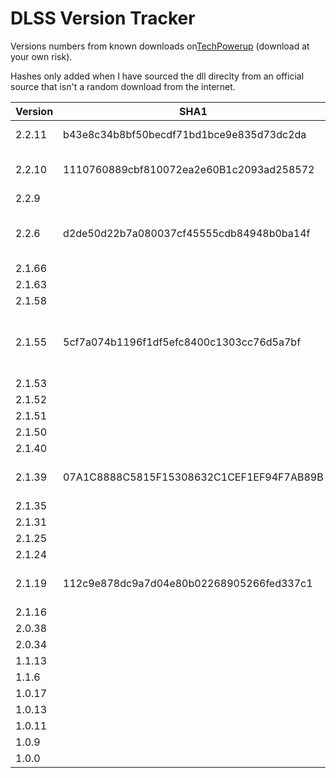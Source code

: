 # DLSS Version Tracker

Versions numbers from known downloads on[TechPowerup](https://www.techpowerup.com/download/nvidia-dlss-dll/) (download at your own risk).

Hashes only added when I have sourced the dll direclty from an official source that isn't a random download from the internet.

| Version | SHA1                                     | Source |
|---------|------------------------------------------|--------|
| 2.2.11  | b43e8c34b8bf50becdf71bd1bce9e835d73dc2da | [DLSS SDK](https://developer.nvidia.com/dlss-getting-started#sdk-version), v2.2.1 |
| 2.2.10  | 1110760889cbf810072ea2e60B1c2093ad258572 | [Rust](https://store.steampowered.com/app/252490/Rust/), Friday July 2 2021|
| 2.2.9   |                                          |        |
| 2.2.6   | d2de50d22b7a080037cf45555cdb84948b0ba14f | [LEGO Builder's Journey](https://store.steampowered.com/app/1544360/LEGO_Builders_Journey/), v2.0 (327)|
| 2.1.66  |                                          |        |
| 2.1.63  |                                          |        |
| 2.1.58  |                                          |        |
| 2.1.55  | 5cf7a074b1196f1df5efc8400c1303cc76d5a7bf | [Metro Exodus Enhanced Edition](https://store.steampowered.com/app/412020/Metro_Exodus/), v2.0.0.1 |
| 2.1.53  |                                          |        |
| 2.1.52  |                                          |        |
| 2.1.51  |                                          |        |
| 2.1.50  |                                          |        |
| 2.1.40  |                                          |        |
| 2.1.39  | 07A1C8888C5815F15308632C1CEF1EF94F7AB89B | [Cyberpunk 2077](https://store.steampowered.com/app/1091500/Cyberpunk_2077/), v1.23 |
| 2.1.35  |                                          |        |
| 2.1.31  |                                          |        |
| 2.1.25  |                                          |        |
| 2.1.24  |                                          |        |
| 2.1.19  | 112c9e878dc9a7d04e80b02268905266fed337c1 | [Death Stranding](https://store.steampowered.com/app/1190460/DEATH_STRANDING/), v1.06 |
| 2.1.16  |                                          |        |
| 2.0.38  |                                          |        |
| 2.0.34  |                                          |        |
| 1.1.13  |                                          |        |
| 1.1.6   |                                          |        |
| 1.0.17  |                                          |        |
| 1.0.13  |                                          |        |
| 1.0.11  |                                          |        |
| 1.0.9   |                                          |        |
| 1.0.0   |                                          |        |
